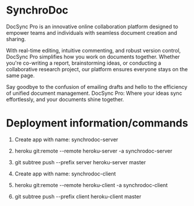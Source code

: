 # SynchroDoc
DocSync Pro is an innovative online collaboration platform designed to empower teams and individuals with seamless document creation and sharing. 


With real-time editing, intuitive commenting, and robust version control, DocSync Pro simplifies how you work on documents together. Whether you're co-writing a report, brainstorming ideas, or conducting a collaborative research project, our platform ensures everyone stays on the same page. 


Say goodbye to the confusion of emailing drafts and hello to the efficiency of unified document management. DocSync Pro: Where your ideas sync effortlessly, and your documents shine together.


# Deployment information/commands


1. Create app with name: synchrodoc-server 

2. heroku git:remote --remote heroku-server -a synchrodoc-server

3. git subtree push --prefix server heroku-server master

4. Create app with name: synchrodoc-client

5. heroku git:remote --remote heroku-client -a synchrodoc-client

6. git subtree push --prefix client heroku-client master


